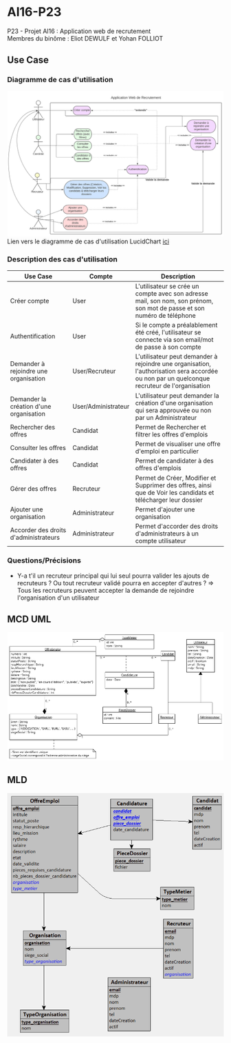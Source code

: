 # AI16-P23

P23 - Projet AI16 : Application web de recrutement  
Membres du binôme : Eliot DEWULF et Yohan FOLLIOT


## Use Case

### Diagramme de cas d'utilisation

![Use Case Diagram](conception/Usecase.svg)
Lien vers le diagramme de cas d'utilisation LucidChart [ici](https://lucid.app/lucidchart/ffa23c81-deb0-4253-a641-4117829dddff/edit?viewport_loc=-889%2C-50%2C4847%2C2298%2C0_0&invitationId=inv_a2330c3b-7f48-4643-b885-6ce8ba29d6a0)
### Description des cas d'utilisation
| Use Case | Compte | Description |
| -------- | ------ | ----------- |
| Créer compte | User | L'utilisateur se crée un compte avec son adresse mail, son nom, son prénom, son mot de passe et son numéro de téléphone |
| Authentification | User | Si le compte a préalablement été créé, l'utilisateur se connecte via son email/mot de passe à son compte |
| Demander à rejoindre une organisation | User/Recruteur | L'utilisateur peut demander à rejoindre une organisation, l'authorisation sera accordée ou non par un quelconque recruteur de l'organisation |
| Demander la création d'une organisation | User/Administrateur | L'utilisateur peut demander la création d'une organisation qui sera approuvée ou non par un Administrateur |
| Rechercher des offres | Candidat | Permet de Rechercher et filtrer les offres d'emplois |
| Consulter les offres | Candidat | Permet de visualiser une offre d'emploi en particulier |
| Candidater à des offres | Candidat | Permet de candidater à des offres d'emplois |
| Gérer des offres | Recruteur | Permet de Créer, Modifier et Supprimer des offres, ainsi que de Voir les candidats et télécharger leur dossier |
| Ajouter une organisation | Administrateur | Permet d'ajouter une organisation |
| Accorder des droits d'administrateurs | Administrateur | Permet d'accorder des droits d'administrateurs à un compte utilisateur |


### Questions/Précisions
- Y-a t'il un recruteur principal qui lui seul pourra valider les ajouts de recruteurs ? Ou tout recruteur validé pourra en accepter d'autres ? => Tous les recruteurs peuvent accepter la demande de rejoindre l'organisation d'un utilisateur

## MCD UML

![MCD](conception/ClassDiagram.png)


## MLD
![MLD](conception/MLD.png)
